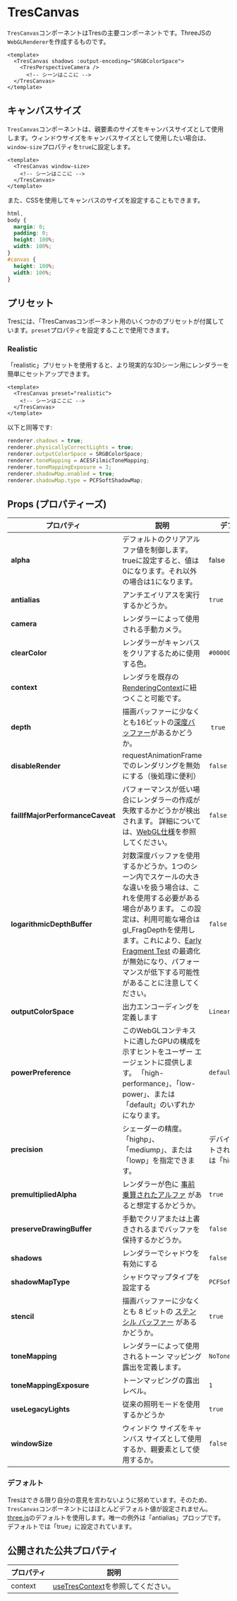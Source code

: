 # TresCanvas

`TresCanvas`コンポーネントはTresの主要コンポーネントです。ThreeJSの`WebGLRenderer`を作成するものです。

```vue{2,5}
<template>
  <TresCanvas shadows :output-encoding="SRGBColorSpace">
    <TresPerspectiveCamera />
      <!-- シーンはここに -->
  </TresCanvas>
</template>
```

## キャンバスサイズ

`TresCanvas`コンポーネントは、親要素のサイズをキャンバスサイズとして使用します。ウィンドウサイズをキャンバスサイズとして使用したい場合は、`window-size`プロパティを`true`に設定します。

```vue
<template>
  <TresCanvas window-size>
    <!-- シーンはここに -->
  </TresCanvas>
</template>
```

また、CSSを使用してキャンバスのサイズを設定することもできます。

```css
html,
body {
  margin: 0;
  padding: 0;
  height: 100%;
  width: 100%;
}
#canvas {
  height: 100%;
  width: 100%;
}
```

## プリセット

Tresには、「TresCanvasコンポーネント用のいくつかのプリセットが付属しています。`preset`プロパティを設定することで使用できます。

### Realistic

「realistic」プリセットを使用すると、より現実的な3Dシーン用にレンダラーを簡単にセットアップできます。

```vue
<template>
  <TresCanvas preset="realistic">
    <!-- シーンはここに -->
  </TresCanvas>
</template>
```

以下と同等です:

```ts
renderer.shadows = true;
renderer.physicallyCorrectLights = true;
renderer.outputColorSpace = SRGBColorSpace;
renderer.toneMapping = ACESFilmicToneMapping;
renderer.toneMappingExposure = 3;
renderer.shadowMap.enabled = true;
renderer.shadowMap.type = PCFSoftShadowMap;
```

## Props (プロパティーズ)

| プロパティ                       | 説明                                                                                                                                                                                                                                                                                                                                                              | デフォルト                                  |
| -------------------------------- | ----------------------------------------------------------------------------------------------------------------------------------------------------------------------------------------------------------------------------------------------------------------------------------------------------------------------------------------------------------------- | ------------------------------------------- |
| **alpha**                        | デフォルトのクリアアルファ値を制御します。trueに設定すると、値は0になります。それ以外の場合は1になります。                                                                                                                                                                                                                                                        | false                                       |
| **antialias**                    | アンチエイリアスを実行するかどうか。                                                                                                                                                                                                                                                                                                                              | `true`                                      |
| **camera**                       | レンダラーによって使用される手動カメラ。                                                                                                                                                                                                                                                                                                                          |                                             |
| **clearColor**                   | レンダラーがキャンバスをクリアするために使用する色。                                                                                                                                                                                                                                                                                                              | `#000000`                                   |
| **context**                      | レンダラを既存の[RenderingContext](https://developer.mozilla.org/en-US/docs/Web/API/WebGLRenderingContext)に紐つくこと可能です。                                                                                                                                                                                                                                  |                                             |
| **depth**                        | 描画バッファーに少なくとも16ビットの[深度バッファー](https://ja.wikipedia.org/wiki/Z%E3%83%90%E3%83%83%E3%83%95%E3%82%A1)があるかどうか。                                                                                                                                                                                                                         |  `true`                                     |
| **disableRender**                | requestAnimationFrameでのレンダリングを無効にする（後処理に便利）                                                                                                                                                                                                                                                                                                 | `false`                                     |
| **failIfMajorPerformanceCaveat** | パフォーマンスが低い場合にレンダラーの作成が失敗するかどうかが検出されます。 詳細については、[WebGL仕様](https://registry.khronos.org/webgl/specs/latest/1.0/#5.2)を参照してください。                                                                                                                                                                            | `false`                                     |
| **logarithmicDepthBuffer**       | 対数深度バッファを使用するかどうか。1つのシーン内でスケールの大きな違いを扱う場合は、これを使用する必要がある場合があります。 この設定は、利用可能な場合はgl_FragDepthを使用します。これにより、[Early Fragment Test](https://www.khronos.org/opengl/wiki/Early_Fragment_Test) の最適化が無効になり、パフォーマンスが低下する可能性があることに注意してください。 | `false`                                     |
| **outputColorSpace**             | 出力エンコーディングを定義します                                                                                                                                                                                                                                                                                                                                  | `LinearEncoding`                            |
| **powerPreference**              | このWebGLコンテキストに適したGPUの構成を示すヒントをユーザー エージェントに提供します。 「high-performance」、「low-power」、または「default」のいずれかになります。                                                                                                                                                                                              | `default`                                   |
| **precision**                    | シェーダーの精度。 「highp」、「mediump」、または「lowp」を指定できます。                                                                                                                                                                                                                                                                                         | デバイスでサポートされている場合は「highp」 |
| **premultipliedAlpha**           | レンダラーが色に [事前乗算されたアルファ](https://en.wikipedia.org/wiki/Glossary_of_computer_graphics#premultiplied_alpha) があると想定するかどうか。                                                                                                                                                                                                             | `true`                                      |
| **preserveDrawingBuffer**        | 手動でクリアまたは上書きされるまでバッファを保持するかどうか。                                                                                                                                                                                                                                                                                                    | `false`                                     |
| **shadows**                      | レンダラーでシャドウを有効にする                                                                                                                                                                                                                                                                                                                                  | `false`                                     |
| **shadowMapType**                | シャドウマップタイプを設定する                                                                                                                                                                                                                                                                                                                                    | `PCFSoftShadowMap`                          |
| **stencil**                      | 描画バッファーに少なくとも 8 ビットの [ステンシル バッファー](https://ja.wikipedia.org/wiki/%E3%82%B9%E3%83%86%E3%83%B3%E3%82%B7%E3%83%AB%E3%83%90%E3%83%83%E3%83%95%E3%82%A1) があるかどうか。                                                                                                                                                                   | `true`                                      |
| **toneMapping**                  | レンダラーによって使用されるトーン マッピング露出を定義します。                                                                                                                                                                                                                                                                                                   | `NoToneMapping`                             |
| **toneMappingExposure**          | トーンマッピングの露出レベル。                                                                                                                                                                                                                                                                                                                                    | `1`                                         |
| **useLegacyLights**              | 従来の照明モードを使用するかどうか                                                                                                                                                                                                                                                                                                                                | `true`                                      |
| **windowSize**                   | ウィンドウ サイズをキャンバス サイズとして使用するか、親要素として使用するか。                                                                                                                                                                                                                                                                                    | `false`                                     |

### デフォルト

Tresはできる限り自分の意見を言わないように努めています。そのため、`TresCanvas`コンポーネントにはほとんどデフォルト値が設定されません。[three.js](https://threejs.org/)のデフォルトを使用します。唯一の例外は「antialias」プロップです。デフォルトでは「true」に設定されています。

## 公開された公共プロパティ

| プロパティ | 説明                                                             |
| ---------- | ---------------------------------------------------------------- |
| context    | [useTresContext](composables#usetrescontext)を参照してください。 |
